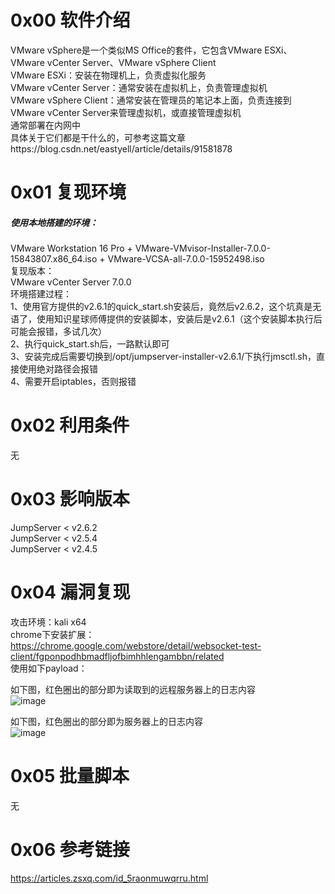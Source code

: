 # 0x00 软件介绍
VMware vSphere是一个类似MS Office的套件，它包含VMware ESXi、VMware vCenter Server、VMware vSphere Client  
VMware ESXi：安装在物理机上，负责虚拟化服务  
VMware vCenter Server：通常安装在虚拟机上，负责管理虚拟机  
VMware vSphere Client：通常安装在管理员的笔记本上面，负责连接到VMware vCenter Server来管理虚拟机，或直接管理虚拟机  
通常部署在内网中  
具体关于它们都是干什么的，可参考这篇文章https://blog.csdn.net/eastyell/article/details/91581878

# 0x01 复现环境
##### 使用本地搭建的环境：  
VMware Workstation 16 Pro + VMware-VMvisor-Installer-7.0.0-15843807.x86_64.iso + VMware-VCSA-all-7.0.0-15952498.iso  
复现版本：  
VMware vCenter Server 7.0.0  
环境搭建过程：  
1、使用官方提供的v2.6.1的quick_start.sh安装后，竟然后v2.6.2，这个坑真是无语了，使用知识星球师傅提供的安装脚本，安装后是v2.6.1（这个安装脚本执行后可能会报错，多试几次）  
2、执行quick_start.sh后，一路默认即可  
3、安装完成后需要切换到/opt/jumpserver-installer-v2.6.1/下执行jmsctl.sh，直接使用绝对路径会报错  
4、需要开启iptables，否则报错

# 0x02 利用条件
无

# 0x03 影响版本
JumpServer < v2.6.2  
JumpServer < v2.5.4  
JumpServer < v2.4.5

# 0x04 漏洞复现
攻击环境：kali x64  
chrome下安装扩展：https://chrome.google.com/webstore/detail/websocket-test-client/fgponpodhbmadfljofbimhhlengambbn/related  
使用如下payload：  

如下图，红色圈出的部分即为读取到的远程服务器上的日志内容  
![image](./a1.png)

如下图，红色圈出的部分即为服务器上的日志内容  
![image](./a0.png)

# 0x05 批量脚本
无

# 0x06 参考链接
https://articles.zsxq.com/id_5raonmuwqrru.html

